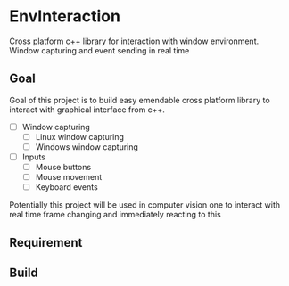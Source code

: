 # EnvInteraction
Cross platform c++ library for interaction with window environment. Window capturing and event sending in real time

## Goal
Goal of this project is to build easy emendable cross platform library to interact with graphical interface from c++.

 - [ ] Window capturing
    - [ ] Linux window capturing
    - [ ] Windows window capturing
 - [ ] Inputs
    - [ ] Mouse buttons
    - [ ] Mouse movement
    - [ ] Keyboard events

Potentially this project will be used in computer vision one to interact with real time frame changing and immediately reacting to this

## Requirement

## Build
